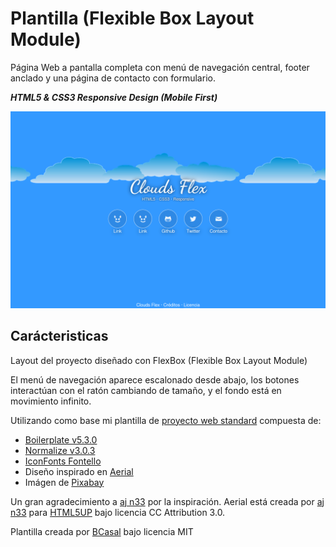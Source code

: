 # Plantilla (Flexible Box Layout Module)

Página Web a pantalla completa con menú de navegación central,
footer anclado y una página de contacto con formulario.

***HTML5 & CSS3 Responsive Design (Mobile First)***

![](https://github.com/BCasal/Plantilla-Web-Clouds/blob/master/screenshot.png)

## Carácteristicas

Layout del proyecto diseñado con FlexBox (Flexible Box Layout Module)

El menú de navegación aparece escalonado desde abajo, los botones interactúan
con el ratón cambiando de tamaño, y el fondo está en movimiento infinito.

Utilizando como base mi plantilla de
[proyecto web standard](//github.com/BCasal/Proyecto-Web-Standard)
compuesta de:

* [Boilerplate v5.3.0](//html5boilerplate.com)
* [Normalize v3.0.3](//necolas.github.io/normalize.css)
* [IconFonts Fontello](//fontello.com)
* Diseño inspirado en [Aerial](//html5up.net/aerial)
* Imágen de [Pixabay](//pixabay.com)

Un gran agradecimiento a [aj n33](//github.com/n33) por la inspiración.
Aerial está creada por [aj n33](//github.com/n33)
para [HTML5UP](//html5up.net)
bajo licencia CC Attribution 3.0.

Plantilla creada por [BCasal](//bcasal.es) bajo licencia MIT
